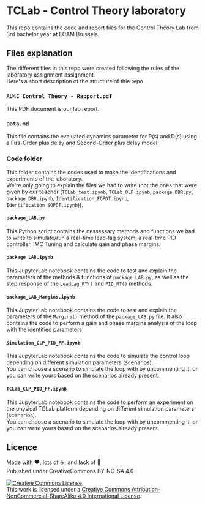 # TCLab - Control Theory laboratory

This repo contains the code and report files for the Control Theory Lab from 3rd bachelor year at ECAM Brussels.

## Files explanation

The different files in this repo were created following the rules of the laboratory assignment assignment.  
Here's a short description of the structure of thie repo

### ```AU4C Control Theory - Rapport.pdf```

This PDF document is our lab report.

### ```Data.md```

This file contains the evaluated dynamics parameter for P(s) and D(s) using a Firs-Order plus delay and Second-Order plus delay model.

### Code folder

This folder contains the codes used to make the identifications and experiments of the laboratory.  
We're only going to explain the files we had to write (not the ones that were given by our teacher (```TCLab_test.ipynb```, ```TCLab_OLP.ipynb```, ```package_DBR.py```, ```package_DBR.ipynb```, ```Identification_FOPDT.ipynb```, ```Identification_SOPDT.ipynb```)).

#### ```package_LAB.py```

This Python script contains the nessessary methods and functions we had to write to simulate/run a real-time lead-lag system, a real-time PID controller, IMC Tuning and calculate gain and phase margins.

#### ```package_LAB.ipynb```

This JupyterLab notebook contains the code to test and explain the parameters of the methods & functions of ```package_LAB.py```, as well as the step response of the ```LeadLag_RT()``` and ```PID_RT()``` methods.

#### ```package_LAB_Margins.ipynb```

This JupyterLab notebook contains the code to test and explain the parameters of the ```Margins()``` method of the ```package_LAB.py``` file. It also contains the code to perform a gain and phase margins analysis of the loop with the identified parameters.

#### ```Simulation_CLP_PID_FF.ipynb```

This JupyterLab notebook contains the code to simulate the control loop depending on different simulation parameters (scenarios).  
You can choose a scenario to simulate the loop with by uncommenting it, or you can write yours based on the scenarios already present.

#### ```TCLab_CLP_PID_FF.ipynb```

This JupyterLab notebook contains the code to perform an experiment on the physical TCLab platform depending on different simulation parameters (scenarios).  
You can choose a scenario to simulate the loop with by uncommenting it, or you can write yours based on the scenarios already present.

## Licence

Made with ❤️, lots of ☕️, and lack of 🛌  
Published under CreativeCommons BY-NC-SA 4.0

[![Creative Commons License](https://i.creativecommons.org/l/by-nc-sa/4.0/88x31.png)](http://creativecommons.org/licenses/by-nc-sa/4.0/)  
This work is licensed under a [Creative Commons Attribution-NonCommercial-ShareAlike 4.0 International License](http://creativecommons.org/licenses/by-nc-sa/4.0/).